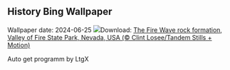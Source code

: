 ## History Bing Wallpaper
Wallpaper date: 2024-06-25
![](https://www.bing.com/th?id=OHR.FireWave_EN-GB9662129375_UHD.jpg&w=1000)Download: [The Fire Wave rock formation, Valley of Fire State Park, Nevada, USA (© Clint Losee/Tandem Stills + Motion)](https://www.bing.com/th?id=OHR.FireWave_EN-GB9662129375_UHD.jpg)

Auto get programm by LtgX
